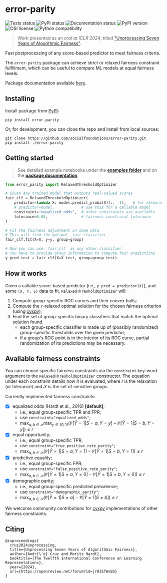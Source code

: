 # error-parity

![Tests status](https://github.com/socialfoundations/error-parity/actions/workflows/python-tests.yml/badge.svg)
![PyPI status](https://github.com/socialfoundations/error-parity/actions/workflows/python-publish.yml/badge.svg)
![Documentation status](https://github.com/socialfoundations/error-parity/actions/workflows/python-docs.yml/badge.svg)
![PyPI version](https://badgen.net/pypi/v/error-parity)
![OSI license](https://badgen.net/pypi/license/error-parity)
![Python compatibility](https://badgen.net/pypi/python/error-parity)
<!-- ![PyPI version](https://img.shields.io/pypi/v/error-parity) -->
<!-- ![OSI license](https://img.shields.io/pypi/l/error-parity) -->
<!-- ![Compatible python versions](https://img.shields.io/pypi/pyversions/error-parity) -->

> Work presented as an _oral at ICLR 2024_, titled ["Unprocessing Seven Years of Algorithmic Fairness"](https://openreview.net/forum?id=jr03SfWsBS).


Fast postprocessing of any score-based predictor to meet fairness criteria.

The `error-parity` package can achieve strict or relaxed fairness constraint fulfillment, 
which can be useful to compare ML models at equal fairness levels.

Package documentation available [here](https://socialfoundations.github.io/error-parity/).


## Installing

Install package from [PyPI](https://pypi.org/project/error-parity/):
```
pip install error-parity
```

Or, for development, you can clone the repo and install from local sources:
```
git clone https://github.com/socialfoundations/error-parity.git
pip install ./error-parity
```


## Getting started

> See detailed example notebooks under the [**examples folder**](./examples/) 
> and on the [**package documentation**](https://socialfoundations.github.io/error-parity/notebooks.html).

```py
from error_parity import RelaxedThresholdOptimizer

# Given any trained model that outputs real-valued scores
fair_clf = RelaxedThresholdOptimizer(
    predictor=lambda X: model.predict_proba(X)[:, -1],   # for sklearn API
    # predictor=model,            # use this for a callable model
    constraint="equalized_odds",  # other constraints are available
    tolerance=0.05,               # fairness constraint tolerance
)

# Fit the fairness adjustment on some data
# This will find the optimal _fair classifier_
fair_clf.fit(X=X, y=y, group=group)

# Now you can use `fair_clf` as any other classifier
# You have to provide group information to compute fair predictions
y_pred_test = fair_clf(X=X_test, group=group_test)
```


## How it works

Given a callable score-based predictor (i.e., `y_pred = predictor(X)`), and some `(X, Y, S)` data to fit, `RelaxedThresholdOptimizer` will:
1. Compute group-specific ROC curves and their convex hulls;
2. Compute the `r`-relaxed optimal solution for the chosen fairness criterion (using [cvxpy](https://www.cvxpy.org));
3. Find the set of group-specific binary classifiers that match the optimal solution found.
    - each group-specific classifier is made up of (possibly randomized) group-specific thresholds over the given predictor;
    - if a group's ROC point is in the interior of its ROC curve, partial randomization of its predictions may be necessary.


## Available fairness constraints

You can choose specific fairness constraints via the `constraint` key-word argument to
the `RelaxedThresholdOptimizer` constructor.
The equation under each constraint details how it is evaluated, where $r$ is the
relaxation (or tolerance) and $\mathcal{S}$ is the set of sensitive groups.

Currently implemented fairness constraints:
- [x] equalized odds (Hardt et al., 2016) **[default]**;
  - i.e., equal group-specific TPR and FPR;
  - use `constraint="equalized_odds"`;
  - $\max_{a, b \in \mathcal{S}} \max_{y \in \{0, 1\}} \left( \mathbb{P}[\hat{Y}=1 | S=a, Y=y] - \mathbb{P}[\hat{Y}=1 | S=b, Y=y] \right) \leq r$
- [x] equal opportunity;
  - i.e., equal group-specific TPR;
  - use `constraint="true_positive_rate_parity"`;
  - $\max_{a, b \in \mathcal{S}} \left( \mathbb{P}[\hat{Y}=1 | S=a, Y=1] - \mathbb{P}[\hat{Y}=1 | S=b, Y=1] \right) \leq r$
- [x] predictive equality;
  - i.e., equal group-specific FPR;
  - use `constraint="false_positive_rate_parity"`;
  - $\max_{a, b \in \mathcal{S}} \left( \mathbb{P}[\hat{Y}=1 | S=a, Y=0] - \mathbb{P}[\hat{Y}=1 | S=b, Y=0] \right) \leq r$
- [x] demographic parity;
  - i.e., equal group-specific predicted prevalence;
  - use `constraint="demographic_parity"`;
  - $\max_{a, b \in \mathcal{S}} \left( \mathbb{P}[\hat{Y}=1 | S=a] - \mathbb{P}[\hat{Y}=1 | S=b] \right) \leq r$

We welcome community contributions for [cvxpy](https://www.cvxpy.org) implementations of other fairness constraints.


## Citing

```
@inproceedings{
  cruz2024unprocessing,
  title={Unprocessing Seven Years of Algorithmic Fairness},
  author={Andr{\'e} Cruz and Moritz Hardt},
  booktitle={The Twelfth International Conference on Learning Representations},
  year={2024},
  url={https://openreview.net/forum?id=jr03SfWsBS}
}
```
